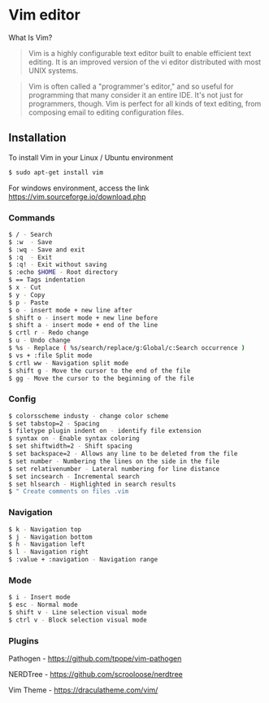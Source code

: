 # Vim editor

What Is Vim?

> Vim is a highly configurable text editor built to enable efficient text editing. It is an improved version of the vi editor distributed with most UNIX systems.

> Vim is often called a "programmer's editor," and so useful for programming that many 
> consider it an entire IDE. It's not just for programmers, though. Vim is perfect for all  kinds of text editing, from composing email to editing configuration files.


## Installation
To install Vim in your Linux / Ubuntu environment

```sh
$ sudo apt-get install vim
```

For windows environment, access the link https://vim.sourceforge.io/download.php

### Commands
```sh
$ / - Search
$ :w  - Save
$ :wq - Save and exit
$ :q  - Exit
$ :q! - Exit without saving
$ :echo $HOME - Root directory
$ == Tags indentation
$ x - Cut
$ y - Copy
$ p - Paste
$ o - insert mode + new line after
$ shift o - insert mode + new line before
$ shift a - insert mode + end of the line
$ crtl r - Redo change
$ u - Undo change
$ %s - Replace ( %s/search/replace/g:Global/c:Search occurrence )
$ vs + :file Split mode
$ crtl ww - Navigation split mode
$ shift g - Move the cursor to the end of the file
$ gg - Move the cursor to the beginning of the file


```
### Config
```sh
$ colorsscheme industy - change color scheme
$ set tabstop=2 - Spacing
$ filetype plugin indent on - identify file extension
$ syntax on - Enable syntax coloring
$ set shiftwidth=2 - Shift spacing
$ set backspace=2 - Allows any line to be deleted from the file
$ set number - Numbering the lines on the side in the file
$ set relativenumber - Lateral numbering for line distance
$ set incsearch - Incremental search
$ set hlsearch - Highlighted in search results
$ " Create comments on files .vim
```
### Navigation
```sh
$ k - Navigation top
$ j - Navigation bottom
$ h - Navigation left
$ l - Navigation right
$ :value + :navigation - Navigation range
```
### Mode
```sh
$ i - Insert mode
$ esc - Normal mode
$ shift v - Line selection visual mode
$ ctrl v - Block selection visual mode
```
### Plugins
Pathogen - https://github.com/tpope/vim-pathogen

NERDTree - https://github.com/scrooloose/nerdtree

Vim Theme - https://draculatheme.com/vim/
